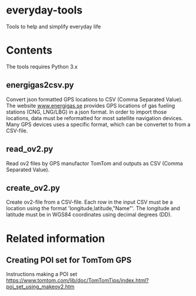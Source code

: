 # everyday-tools
Tools to help and simplify everyday life


# Contents
The tools requires Python 3.x

## energigas2csv.py
Convert json formatted GPS locations to CSV (Comma Separated Value). The website www.energigas.se provides GPS locations of gas fueling stations (CNG, LNG/LBG) in a json format. In order to import those locations, data must be reformatted for most satellite navigation devices. Many GPS devices uses a specific format, which can be convertet to from a CSV-file.


## read_ov2.py
Read ov2 files by GPS manufactor TomTom and outputs as CSV (Comma Separated Value).


## create_ov2.py
Create ov2-file from a CSV-file. Each row in the input CSV must be a location using the format 'longitude,latitude,"Name"'. The longitude and latitude must be in WGS84 coordinates using decimal degrees (DD).



# Related information

## Creating POI set for TomTom GPS
Instructions making a POI set https://www.tomtom.com/lib/doc/TomTomTips/index.html?poi_set_using_makeov2.htm
